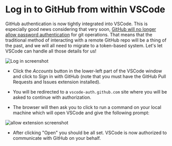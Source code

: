 # Log in to GitHub from within VSCode

GitHub authentication is now tightly integrated into VSCode. This is especially good news considering that very soon, [GitHub will no longer allow password authentication](https://github.blog/2020-12-15-token-authentication-requirements-for-git-operations/) for git operations. That means that the traditional method of interacting with a remote GitHub repo will be a thing of the past, and we will all need to migrate to a token-based system. Let's let VSCode can handle all those details for us!

![Log in screenshot](https://user-images.githubusercontent.com/3679296/127549378-ac072338-5039-428c-b40f-570989865882.png)

* Click the *Accounts* button in the lower-left part of the VSCode window and click to Sign in with GitHub (note that you must have the GitHub Pull Requests and Issues extension installed).

* You will be redirected to a `vscode-auth.github.com` site where you will be asked to continue with authorization.

* The browser will then ask you to click to run a command on your local machine which will open VSCode and give the following prompt:

![allow extension screenshot](https://user-images.githubusercontent.com/3679296/127549941-d405618b-6a59-4219-a7de-256fc55dcbb5.png)

* After clicking "Open" you should be all set. VSCode is now authorized to communicate with GitHub on your behalf.